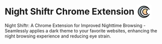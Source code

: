 <h1>
  Night Shiftr Chrome Extension
  <img src="https://raw.githubusercontent.com/promto-c/night-shiftr-chrome-extension/main/src/icons/night_shiftr_icon.svg" alt="Your Icon" width="48" height="48" class="icon" style="margin-bottom: -15px;">
  <!-- <style>
    @keyframes moveRight  {
      0% {
        transform: translateX(-20px);
        filter: blur(10px);
      }
      100% {
        transform: translateX(0);
      }
    }
    img.icon {
      animation: moveRight 2s ease 1;
    }
    img.icon:hover {
      filter: invert(80%) hue-rotate(180deg); /* Adjust the blur intensity as needed */
    }
    img.icon:active {
      animation: moveRight 2s ease infinite;
    }
  </style> -->
</h1>
Night Shiftr: A Chrome Extension for Improved Nighttime Browsing - Seamlessly applies a dark theme to your favorite websites, enhancing the night browsing experience and reducing eye strain.
